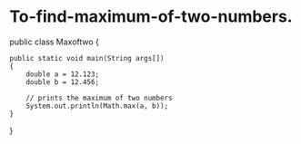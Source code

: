 # To-find-maximum-of-two-numbers.
public class Maxoftwo {
  
    public static void main(String args[])
    {
        double a = 12.123;
        double b = 12.456;
  
        // prints the maximum of two numbers
        System.out.println(Math.max(a, b));
    }
}
